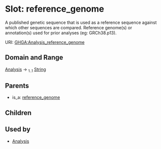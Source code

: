 
# Slot: reference_genome


A published genetic sequence that is used as a reference sequence against which other sequences are compared. Reference genome(s) or annotation(s) used for prior analyses (eg: GRCh38.p13).

URI: [GHGA:Analysis_reference_genome](https://w3id.org/GHGA/Analysis_reference_genome)


## Domain and Range

[Analysis](Analysis.md) &#8594;  <sub>1..1</sub> [String](types/String.md)

## Parents

 *  is_a: [reference_genome](reference_genome.md)

## Children


## Used by

 * [Analysis](Analysis.md)
